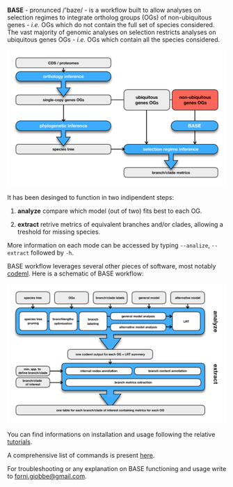**BASE** - pronunced  /'baze/ - is a workflow built to allow analyses on selection regimes to integrate ortholog groups (OGs) of non-ubiquitous genes - *i.e.* OGs which do not 
contain the full set of species considered. The vast majority of genomic analyses on selection restricts analyses on ubiquitous genes OGs - *i.e.* OGs 
which contain all the species considered.

![Image description](https://github.com/for-giobbe/BASE/blob/master/figures/BASE_fig.001.jpg)

It has been desinged to function in two indipendent steps:

1.   **analyze**		compare which model (out of two) fits best to each OG.

2.   **extract**		retrive metrics of equivalent branches and/or clades, allowing a treshold for missing species.

More information on each mode can be accessed by typing ```--analize```, ```--extract``` followed by ```-h```.

BASE workflow leverages several other pieces of software, most notably [codeml](http://abacus.gene.ucl.ac.uk/software/pamlDOC.pdf). Here is a schematic of BASE workflow:

![Image description](https://github.com/for-giobbe/BASE/blob/master/figures/BASE_fig.002.jpg)

You can find informations on installation and usage following the relative [tutorials](https://github.com/for-giobbe/BASE/blob/master/tutorial_0.md).

A comprehensive list of commands is present [here](https://github.com/for-giobbe/BASE/blob/master/command_list.md).

For troubleshooting or any explanation on BASE functioning and usage write to forni.giobbe@gmail.com.

